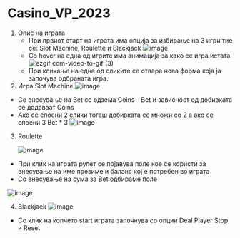 # Casino_VP_2023

1. Опис на играта
   - При првиот старт на играта има опција за избирање на 3 игри тие се: Slot Machine, Roulette и Blackjack
    ![image](https://github.com/nikolapetrovski1102/Casino_VP_2023/assets/86731640/91289387-7e0c-43e3-9c4c-2c9546703115)
   - Со hover на една од игрите има анимација за како се игра истата
     ![ezgif com-video-to-gif (3)](https://github.com/nikolapetrovski1102/Casino_VP_2023/assets/86731640/0f17243f-33b0-4275-b8eb-fdf85b7e13fd)
   - При кликање на една од сликите се отвара нова форма која ја започува одбраната игра.
2. Игра Slot Machine
    ![image](https://github.com/nikolapetrovski1102/Casino_VP_2023/assets/86731640/8c05fd2c-f9a0-4518-9826-141f71dcf68a)
  - Со внесување на Bet се одзема Coins - Bet и зависност од добивката се додаваат Coins
  - Ако се споени 2 слики тогаш добивката се множи со 2 а ако се споени 3 Bet * 3
    ![image](https://github.com/nikolapetrovski1102/Casino_VP_2023/assets/86731640/86f8f02b-f770-47f3-97f7-c42edb701f98)
3. Roulette

    ![image](https://github.com/nikolapetrovski1102/Casino_VP_2023/assets/86731640/04850fae-2008-4a64-824d-fd5dcf231c6c)
  - При клик на играта рулет се појавува поле кое се користи за внесување на име презиме и баланс кој е потребен во играта
  - Со внесување на сума за Bet одбираме поле
    
  ![image](https://github.com/nikolapetrovski1102/Casino_VP_2023/assets/86731640/0d3d4708-436d-46f8-be51-881f65e5a8f6)

4. Blackjack
    ![image](https://github.com/nikolapetrovski1102/Casino_VP_2023/assets/86731640/bdf996f1-df6b-4468-b500-da300e89d256)
  - Со клик на копчето start играта започнува со опции Deal Player Stop и Reset
